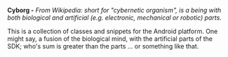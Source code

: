 **Cyborg -** *From Wikipedia: short for "cybernetic organism", is a being with both biological and artificial (e.g. electronic, mechanical or robotic) parts.*

This is a collection of classes and snippets for the Android platform. One might say, a fusion of the biological mind, with the artificial parts of the SDK; who's sum is greater than the parts ... or something like that.